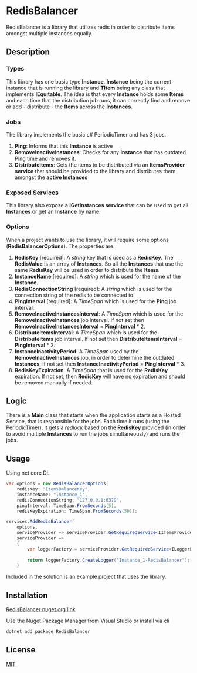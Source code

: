 # RedisBalancer

RedisBalancer is a library that utilizes redis in order to distribute items amongst multiple instances equally.

## Description

### Types
This library has one basic type **Instance<TItem>**. **Instance** being the current instance that is running the library and **TItem** being any class that implements **IEquitable<TItem>**.
The idea is that every **Instance** holds some **Items** and each time that the distribution job runs, it can correctly find and remove or add - distribute - the **Items** across the **Instances**.  

### Jobs
The library implements the basic c# PeriodicTimer and has 3 jobs.
1. **Ping**: Informs that this **Instance** is active
2. **RemoveInactiveInstances**: Checks for any **Instance** that has outdated Ping time and removes it.
3. **DistributeItems**: Gets the items to be distributed via an **ItemsProvider service** that should be provided to the library and distributes them amongst the **active Instances**

### Exposed Services
This library also expose a **IGetInstances<TItem> service** that can be used to get all **Instances** or get an **Instance** by name.

### Options
When a project wants to use the library, it will require some options (**RedisBalancerOptions**). The properties are:
1. **RedisKey** [required]: A *string* key that is used as a **RedisKey**. The **RedisValue** is an array of **Instances**. So all the **Instances** that use the same **RedisKey** will be used in order to distribute the **Items**.
2. **InstanceName** [required]: A *string* which is used for the name of the **Instance**.
3. **RedisConnectionString** [required]: A *string* which is used for the connection string of the redis to be connected to.
4. **PingInterval** [required]: A *TimeSpan* which is used for the **Ping** job interval.
5. **RemoveInactiveInstancesInterval**: A *TimeSpan* which is used for the **RemoveInactiveInstances** job interval. If not set then **RemoveInactiveInstancesInterval** = **PingInterval** * 2.
6. **DistributeItemsInterval**: A *TimeSpan* which is used for the **DistributeItems** job interval. If not set then **DistributeItemsInterval** = **PingInterval** * 2.
7. **InstanceInactivityPeriod**: A *TimeSpan* used by the **RemoveInactiveInstances** job, in order to determine the outdated **Instances**. If not set then **InstanceInactivityPeriod** = **PingInterval** * 3.
8. **RedisKeyExpiration**: A *TimeSpan* that is used for the **RedisKey** expiration. If not set, then **RedisKey** will have no expiration and should be removed manually if needed.

## Logic
There is a **Main** class that starts when the application starts as a Hosted Service, that is responsible for the jobs. Each time it runs (using the PeriodicTimer), it gets a *redlock* based on the **RedisKey** provided (in order to avoid multiple **Instances** to run the jobs simultaneously) and runs the jobs.

## Usage

Using net core DI.
```c#
var options = new RedisBalancerOptions(
    redisKey: "ItemsBalanceKey",
	instanceName: "Instance_1",
	redisConnectionString: "127.0.0.1:6379",
	pingInterval: TimeSpan.FromSeconds(5),
	redisKeyExpiration: TimeSpan.FromSeconds(50));

services.AddRedisBalancer(
	options,
	serviceProvider => serviceProvider.GetRequiredService<IITemsProvider<Item>>(),
	serviceProvider =>
	{
		var loggerFactory = serviceProvider.GetRequiredService<ILoggerFactory>();
		
        return loggerFactory.CreateLogger("Instance_1-RedisBalancer");
	}
```

Included in the solution is an example project that uses the library.

## Installation

[RedisBalancer nuget.org link](https://www.nuget.org/packages/RedisBalancer/)

Use the Nuget Package Manager from Visual Studio or install via cli

```bash
dotnet add package RedisBalancer
```

## License

[MIT](https://choosealicense.com/licenses/mit/)